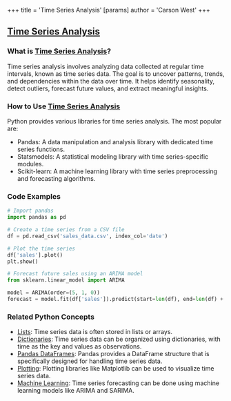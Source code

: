 +++
 title = 'Time Series Analysis'
[params]
	author = 'Carson West'
+++
## [Time Series Analysis](./../time-series-analysis/)

### What is [Time Series Analysis](./../time-series-analysis/)?
Time series analysis involves analyzing data collected at regular time intervals, known as time series data. The goal is to uncover patterns, trends, and dependencies within the data over time. It helps identify seasonality, detect outliers, forecast future values, and extract meaningful insights.

### How to Use [Time Series Analysis](./../time-series-analysis/)
Python provides various libraries for time series analysis. The most popular are:
- Pandas: A data manipulation and analysis library with dedicated time series functions.
- Statsmodels: A statistical modeling library with time series-specific modules.
- Scikit-learn: A machine learning library with time series preprocessing and forecasting algorithms.

### Code Examples
```python
# Import pandas
import pandas as pd

# Create a time series from a CSV file
df = pd.read_csv('sales_data.csv', index_col='date')

# Plot the time series
df['sales'].plot()
plt.show()

# Forecast future sales using an ARIMA model
from sklearn.linear_model import ARIMA

model = ARIMA(order=(5, 1, 0))
forecast = model.fit(df['sales']).predict(start=len(df), end=len(df) + 12)
```

### Related Python Concepts

- [Lists](./../lists/): Time series data is often stored in lists or arrays.
- [Dictionaries](./../dictionaries/): Time series data can be organized using dictionaries, with time as the key and values as observations.
- [Pandas DataFrames](./../pandas-dataframes/): Pandas provides a DataFrame structure that is specifically designed for handling time series data.
- [Plotting](./../plotting/): Plotting libraries like Matplotlib can be used to visualize time series data.
- [Machine Learning](./../machine-learning/): Time series forecasting can be done using machine learning models like ARIMA and SARIMA.
